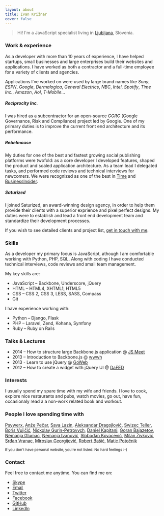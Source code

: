```yaml
---
layout: about
title: Ivan Križnar
cover: false
---
```


> Hi! I'm a JavaScript specialist living in [Ljubljana](http://en.wikipedia.org/wiki/Ljubljana), Slovenia.


### Work & experience

As a developer with more than 10 years of experience, I have helped startups, small businesses and large enterprises build their websites and applications. I have worked as both a contractor and a full-time employee for a variety of clients and agencies.

Applications I've worked on were used by large brand names like
*Sony*,
*ESPN*,
*Google*,
*Dermalogica*,
*General Electrics*,
*NBC*,
*Intel*,
*Spotify*,
*Time Inc.*,
*Amazon*,
*Aol*,
*T-Mobile*…


##### Reciprocity Inc.
I was hired as a subcontractor for an open-source _GGRC_ (Google Governance, Risk and Compliance) project led by Google. One of my primary duties is to improve the current front end architecture and its performance.


##### Rebelmouse
My duties for one of the best and fastest growing social publishing platforms were twofold: as a core developer I developed features, shaped the product and scaled application architecture. As a team lead I delegated tasks, and performed code reviews and technical interviews for newcomers.
We were recognized as one of the best in [Time](http://techland.time.com/2013/05/06/50-best-websites-2013/slide/rebelmouse/) and [BusinessInsider](http://www.businessinsider.com/17-startups-to-quit-your-career-for-2013-10).


##### Saturized
I joined Saturized, an award-winning design agency, in order to help them provide their clients  with a superior exprience and pixel perfect designs. My duties were to establish and lead a front end development team and standardize their development processes.

If you wish to see detailed clients and project list, [get in touch with me](mailto:ivan+website@simplified.me).


### Skills

As a developer my primary focus is JavaScript, athough I am comfortable working with Python, PHP, SQL. Along with coding I have conducted technical interviews, code reviews and small team management.

My key skills are:

- JavaScript – Backbone, Underscore, jQuery
- HTML – HTML4, XHTML1, HTML5
- CSS – CSS 2, CSS 3, LESS, SASS, Compass
- Git

I have experience working with:

- Python – Django, Flask
- PHP – Laravel, Zend, Kohana, Symfony
- Ruby – Ruby on Rails

### Talks & Lectures

- 2014 – How to structure large Backbone.js application @ [JS Meet](http://www.meetup.com/Ljubljana-JavaScript-User-Group/)
- 2013 – Introduction to Backbone.js @ [wwwh](http://urice.si/talks/)
- 2013 - Learn to use jQuery @ [GoWeb](http://www.e-center.si/goweb.html)
- 2012 – How to create a widget with jQuery UI @ [DaFED](http://dafed.org)


### Interests

I usually spend my spare time with my wife and friends. I love to cook, explore nice restaurants and pubs, watch movies, go out, have fun, occasionaly read a a non-work related book and workout.



### People I love spending time with

[Psywerx](http://psywerx.org),
[Anže Pečar](http://smotko.si),
[Sava Lazin](http://savalazin.com),
[Aleksandar Dragojlović](http://www.alexdrag.com),
[Swizec Teller](http://swizec.com/blog),
[Boris Vujičić](http://turshija.com),
[Nickolay Gurin-Petrovych](http://www.gurin-petrovych.com),
[Daniel Kapitanj](http://www.kapitanj.com),
[Goran Bajazetov](http://www.bajazetov.com),
[Nemanja Glumac](http://www.nemanjaglumac.com),
[Nemanja Ivanović](http://nemanjaivanovic.com),
[Slobodan Kovacević](http://www.slobodankovacevic.com),
[Milan Živković](http://www.designer.rs),
[Srđan Vranac](http://blog.code4hire.com),
[Miroslav Georgijević](http://www.georgijevic.com),
[Robert Bašić](http://robertbasic.com),
[Matic Potočnik](http://hairyfotr.psywerx.org)

<small>If you don't have personal website, you're not listed. No hard feelings :-)</small>


### Contact

Feel free to contact me anytime. You can find me on:

- [Skype](skype:itevserp?chat)
- [Email](mailto:ivan+website@simplified.me)
- [Twitter](http://twitter.com/eewan)
- [Facebook](https://www.facebook.com/profile.php?id=1083954301)
- [GitHub](https://github.com/hypernurb)
- [LinkedIn](http://www.linkedin.com/in/ivankriznar)
